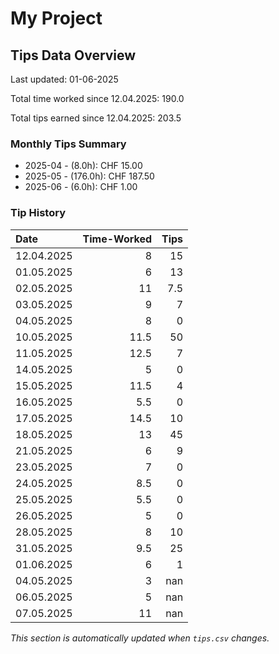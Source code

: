 # My Project

## Tips Data Overview
Last updated: 01-06-2025

Total time worked since 12.04.2025: 190.0

Total tips earned since 12.04.2025: 203.5

### Monthly Tips Summary
- 2025-04 - (8.0h): CHF 15.00
- 2025-05 - (176.0h): CHF 187.50
- 2025-06 - (6.0h): CHF 1.00

### Tip History
| Date       |   Time-Worked |   Tips |
|:-----------|--------------:|-------:|
| 12.04.2025 |           8   |   15   |
| 01.05.2025 |           6   |   13   |
| 02.05.2025 |          11   |    7.5 |
| 03.05.2025 |           9   |    7   |
| 04.05.2025 |           8   |    0   |
| 10.05.2025 |          11.5 |   50   |
| 11.05.2025 |          12.5 |    7   |
| 14.05.2025 |           5   |    0   |
| 15.05.2025 |          11.5 |    4   |
| 16.05.2025 |           5.5 |    0   |
| 17.05.2025 |          14.5 |   10   |
| 18.05.2025 |          13   |   45   |
| 21.05.2025 |           6   |    9   |
| 23.05.2025 |           7   |    0   |
| 24.05.2025 |           8.5 |    0   |
| 25.05.2025 |           5.5 |    0   |
| 26.05.2025 |           5   |    0   |
| 28.05.2025 |           8   |   10   |
| 31.05.2025 |           9.5 |   25   |
| 01.06.2025 |           6   |    1   |
| 04.05.2025 |           3   |  nan   |
| 06.05.2025 |           5   |  nan   |
| 07.05.2025 |          11   |  nan   |

*This section is automatically updated when `tips.csv` changes.*
